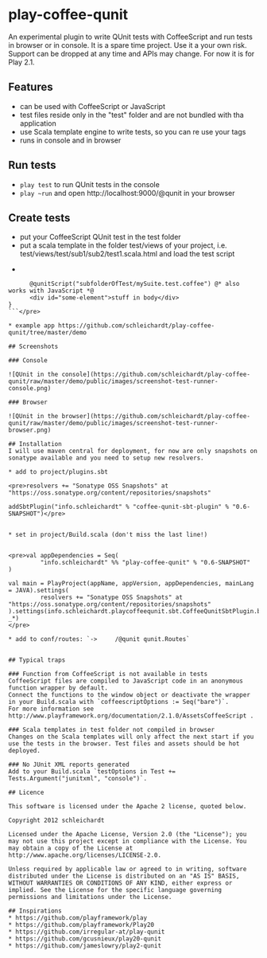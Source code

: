 # play-coffee-qunit
An experimental plugin to write QUnit tests with CoffeeScript and run tests in browser or in console.
It is a spare time project. Use it a your own risk. Support can be dropped at any time and APIs may change.
For now it is for Play 2.1.

## Features
* can be used with CoffeeScript or JavaScript
* test files reside only in the "test" folder and are not bundled with tha application
* use Scala template engine to write tests, so you can re use your tags
* runs in console and in browser


## Run tests
* `play test` to run QUnit tests in the console
* `play ~run` and open http://localhost:9000/@qunit in your browser

## Create tests
* put your CoffeeScript QUnit test in the test folder
* put a scala template in the folder test/views of your project, i.e. test/views/test/sub1/sub2/test1.scala.html and load the test script
* <pre>
```@qunitTest {
      @qunitScript("subfolderOfTest/mySuite.test.coffee") @* also works with JavaScript *@
      <div id="some-element">stuff in body</div>
}
```</pre>

* example app https://github.com/schleichardt/play-coffee-qunit/tree/master/demo

## Screenshots

### Console

![QUnit in the console](https://github.com/schleichardt/play-coffee-qunit/raw/master/demo/public/images/screenshot-test-runner-console.png)

### Browser

![QUnit in the browser](https://github.com/schleichardt/play-coffee-qunit/raw/master/demo/public/images/screenshot-test-runner-browser.png)

## Installation
I will use maven central for deployment, for now are only snapshots on sonatype available and you need to setup new resolvers.

* add to project/plugins.sbt 

<pre>resolvers += "Sonatype OSS Snapshots" at "https://oss.sonatype.org/content/repositories/snapshots"

addSbtPlugin("info.schleichardt" % "coffee-qunit-sbt-plugin" % "0.6-SNAPSHOT")</pre>


* set in project/Build.scala (don't miss the last line!)


<pre>val appDependencies = Seq(
         "info.schleichardt" %% "play-coffee-qunit" % "0.6-SNAPSHOT"
)

val main = PlayProject(appName, appVersion, appDependencies, mainLang = JAVA).settings(
         resolvers += "Sonatype OSS Snapshots" at "https://oss.sonatype.org/content/repositories/snapshots"
).settings(info.schleichardt.playcoffeequnit.sbt.CoffeeQunitSbtPlugin.buildPipelineSettings(): _*)
</pre>

* add to conf/routes: `->     /@qunit qunit.Routes`


## Typical traps

### Function from CoffeeScript is not available in tests
CoffeeScript files are compiled to JavaScript code in an anonymous function wrapper by default.
Connect the functions to the window object or deactivate the wrapper in your Build.scala with `coffeescriptOptions := Seq("bare")`.
For more information see http://www.playframework.org/documentation/2.1.0/AssetsCoffeeScript .

### Scala templates in test folder not compiled in browser
Changes on the Scala templates will only affect the next start if you use the tests in the browser. Test files and assets should be hot deployed.

### No JUnit XML reports generated
Add to your Build.scala `testOptions in Test += Tests.Argument("junitxml", "console")`.

## Licence

This software is licensed under the Apache 2 license, quoted below.

Copyright 2012 schleichardt

Licensed under the Apache License, Version 2.0 (the "License"); you may not use this project except in compliance with the License. You may obtain a copy of the License at http://www.apache.org/licenses/LICENSE-2.0.

Unless required by applicable law or agreed to in writing, software distributed under the License is distributed on an "AS IS" BASIS, WITHOUT WARRANTIES OR CONDITIONS OF ANY KIND, either express or implied. See the License for the specific language governing permissions and limitations under the License.

## Inspirations
* https://github.com/playframework/play
* https://github.com/playframework/Play20
* https://github.com/irregular-at/play-qunit
* https://github.com/gcusnieux/play20-qunit
* https://github.com/jameslowry/play2-qunit
